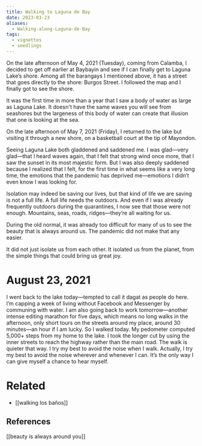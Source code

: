 ```yaml
---
title: Walking to Laguna de Bay
date: 2023-03-23
aliases:
  - Walking-along-Laguna-de-Bay
tags:
  - vignettes
  - seedlings
---
```

On the late afternoon of May 4, 2021 (Tuesday), coming from Calamba, I decided to get off earlier at Baybayin and see if I can finally get to Laguna Lake’s shore. Among all the barangays I mentioned above, it has a street that goes directly to the shore: Burgos Street. I followed the map and I finally got to see the shore.

It was the first time in more than a year that I saw a body of water as large as Laguna Lake. It doesn't have the same waves you will see from seashores but the largeness of this body of water can create that illusion that one is looking at the sea.

On the late afternoon of May 7, 2021 (Friday), I returned to the lake but visiting it through a new shore, on a basketball court at the tip of Mayondon.

Seeing Laguna Lake both gladdened and saddened me. I was glad—very glad—that I heard waves again, that I felt that strong wind once more, that I saw the sunset in its most majestic form. But I was also deeply saddened because I realized that I felt, for the first time in what seems like a very long time, the emotions that the pandemic has deprived me—emotions I didn’t even know I was looking for.

Isolation may indeed be saving our lives, but that kind of life we are saving is not a full life. A full life needs the outdoors. And even if I was already frequently outdoors during the quarantines, I now see that those were not enough. Mountains, seas, roads, ridges—they’re all waiting for us.

During the old normal, it was already too difficult for many of us to see the beauty that is always around us. The pandemic did not make that any easier.

It did not just isolate us from each other. It isolated us from the planet, from the simple things that could bring us great joy.

# August 23, 2021

I went back to the lake today—tempted to call it dagat as people do here. I’m capping a week of living without Facebook and Messenger by communing with water. I am also going back to work tomorrow—another intense editing marathon for five days, which means no long walks in the afternoon, only short tours on the streets around my place, around 30 minutes—an hour if I am lucky. So I walked today. My pedometer computed 5,000+ steps from my home to the lake. I took the longer cut by using the inner streets to reach the highway rather than the main road. The walk is quieter that way. I try my best to avoid the noise when I walk. Actually, I try my best to avoid the noise wherever and whenever I can. It’s the only way I can give myself a chance to hear myself.

# Related

- [[walking los baños]]

## References

[[beauty is always around you]]